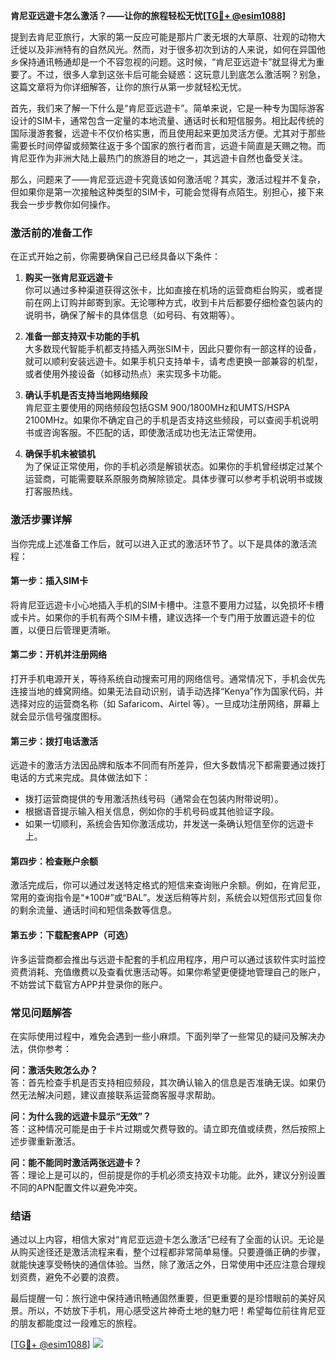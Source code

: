 **肯尼亚远遊卡怎么激活？——让你的旅程轻松无忧[[TG💪+ @esim1088](https://t.me/s/esim1088)]**

提到去肯尼亚旅行，大家的第一反应可能是那片广袤无垠的大草原、壮观的动物大迁徙以及非洲特有的自然风光。然而，对于很多初次到访的人来说，如何在异国他乡保持通讯畅通却是一个不容忽视的问题。这时候，“肯尼亚远遊卡”就显得尤为重要了。不过，很多人拿到这张卡后可能会疑惑：这玩意儿到底怎么激活啊？别急，这篇文章将为你详细解答，让你的旅行从第一步就轻松无忧。

首先，我们来了解一下什么是“肯尼亚远遊卡”。简单来说，它是一种专为国际游客设计的SIM卡，通常包含一定量的本地流量、通话时长和短信服务。相比起传统的国际漫游套餐，远遊卡不仅价格实惠，而且使用起来更加灵活方便。尤其对于那些需要长时间停留或频繁往返于多个国家的旅行者而言，远遊卡简直是天赐之物。而肯尼亚作为非洲大陆上最热门的旅游目的地之一，其远遊卡自然也备受关注。

那么，问题来了——肯尼亚远遊卡究竟该如何激活呢？其实，激活过程并不复杂，但如果你是第一次接触这种类型的SIM卡，可能会觉得有点陌生。别担心，接下来我会一步步教你如何操作。

### **激活前的准备工作**

在正式开始之前，你需要确保自己已经具备以下条件：

1. **购买一张肯尼亚远遊卡**  
   你可以通过多种渠道获得这张卡，比如直接在机场的运营商柜台购买，或者提前在网上订购并邮寄到家。无论哪种方式，收到卡片后都要仔细检查包装内的说明书，确保了解卡的具体信息（如号码、有效期等）。

2. **准备一部支持双卡功能的手机**  
   大多数现代智能手机都支持插入两张SIM卡，因此只要你有一部这样的设备，就可以顺利安装远遊卡。如果手机只支持单卡，请考虑更换一部兼容的机型，或者使用外接设备（如移动热点）来实现多卡功能。

3. **确认手机是否支持当地网络频段**  
   肯尼亚主要使用的网络频段包括GSM 900/1800MHz和UMTS/HSPA 2100MHz。如果你不确定自己的手机是否支持这些频段，可以查阅手机说明书或咨询客服。不匹配的话，即使激活成功也无法正常使用。

4. **确保手机未被锁机**  
   为了保证正常使用，你的手机必须是解锁状态。如果你的手机曾经绑定过某个运营商，可能需要联系原服务商解除锁定。具体步骤可以参考手机说明书或拨打客服热线。

### **激活步骤详解**

当你完成上述准备工作后，就可以进入正式的激活环节了。以下是具体的激活流程：

#### **第一步：插入SIM卡**
将肯尼亚远遊卡小心地插入手机的SIM卡槽中。注意不要用力过猛，以免损坏卡槽或卡片。如果你的手机有两个SIM卡槽，建议选择一个专门用于放置远遊卡的位置，以便日后管理更清晰。

#### **第二步：开机并注册网络**
打开手机电源开关，等待系统自动搜索可用的网络信号。通常情况下，手机会优先连接当地的蜂窝网络。如果无法自动识别，请手动选择“Kenya”作为国家代码，并选择对应的运营商名称（如 Safaricom、Airtel 等）。一旦成功注册网络，屏幕上就会显示信号强度图标。

#### **第三步：拨打电话激活**
远遊卡的激活方法因品牌和版本不同而有所差异，但大多数情况下都需要通过拨打电话的方式来完成。具体做法如下：
- 拨打运营商提供的专用激活热线号码（通常会在包装内附带说明）。
- 根据语音提示输入相关信息，例如你的手机号码或其他验证字段。
- 如果一切顺利，系统会告知你激活成功，并发送一条确认短信至你的远遊卡上。

#### **第四步：检查账户余额**
激活完成后，你可以通过发送特定格式的短信来查询账户余额。例如，在肯尼亚，常用的查询指令是“*100#”或“BAL”。发送后稍等片刻，系统会以短信形式回复你的剩余流量、通话时间和短信条数等信息。

#### **第五步：下载配套APP（可选）**
许多运营商都会推出与远遊卡配套的手机应用程序，用户可以通过该软件实时监控资费消耗、充值缴费以及查看优惠活动等。如果你希望更便捷地管理自己的账户，不妨尝试下载官方APP并登录你的账户。

### **常见问题解答**

在实际使用过程中，难免会遇到一些小麻烦。下面列举了一些常见的疑问及解决办法，供你参考：

**问：激活失败怎么办？**  
答：首先检查手机是否支持相应频段，其次确认输入的信息是否准确无误。如果仍然无法解决问题，建议直接联系运营商客服寻求帮助。

**问：为什么我的远遊卡显示“无效”？**  
答：这种情况可能是由于卡片过期或欠费导致的。请立即充值或续费，然后按照上述步骤重新激活。

**问：能不能同时激活两张远遊卡？**  
答：理论上是可以的，但前提是你的手机必须支持双卡功能。此外，建议分别设置不同的APN配置文件以避免冲突。

### **结语**

通过以上内容，相信大家对“肯尼亚远遊卡怎么激活”已经有了全面的认识。无论是从购买途径还是激活流程来看，整个过程都非常简单易懂。只要遵循正确的步骤，就能快速享受畅快的通信体验。当然，除了激活之外，日常使用中还应注意合理规划资费，避免不必要的浪费。

最后提醒一句：旅行途中保持通讯畅通固然重要，但更重要的是珍惜眼前的美好风景。所以，不妨放下手机，用心感受这片神奇土地的魅力吧！希望每位前往肯尼亚的朋友都能度过一段难忘的旅程。

[[TG💪+ @esim1088](https://t.me/s/esim1088)] ![](https://i.postimg.cc/4NQfJmqS/Snipaste-2025-05-13-00-14-12.png)